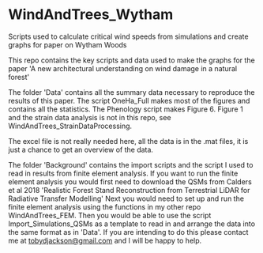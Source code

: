 # WindAndTrees_Wytham
Scripts used to calculate critical wind speeds from simulations and create graphs for paper on Wytham Woods

This repo contains the key scripts and data used to make the graphs for the paper 'A new architectural understanding on wind damage in a natural forest'

The folder 'Data' contains all the summary data necessary to reproduce the results of this paper.
The script OneHa_Full makes most of the figures and contains all the statistics. 
The Phenology script makes Figure 6.
Figure 1 and the strain data analysis is not in this repo, see WindAndTrees_StrainDataProcessing.

The excel file is not really needed here, all the data is in the .mat files, it is just a chance to get an overview of the data. 

The folder 'Background' contains the import scripts and the script I used to read in results from finite element analysis. 
If you want to run the finite element analysis you would first need to download the QSMs 
from Calders et al 2018 'Realistic Forest Stand Reconstruction from Terrestrial LiDAR for Radiative Transfer Modelling'
Next you would need to set up and run the finite element analysis using the functions in my other repo WindAndTrees_FEM. 
Then you would be able to use the script Import_Simulations_QSMs as a template to read in and arrange the data into the same format as in 'Data'.
If you are intending to do this please contact me at tobydjackson@gmail.com and I will be happy to help.

